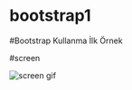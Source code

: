 # bootstrap1

#Bootstrap Kullanma İlk Örnek

#screen

![screen gif](https://github.com/zeynepdeli/bootstrap1/assets/129688573/2aa0881d-e6d4-4259-ba1d-f2230b42da76)
